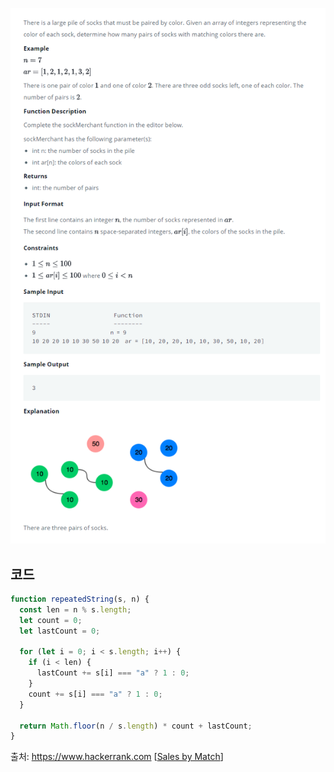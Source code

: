 ![Problem Image](https://raw.githubusercontent.com/hitari/scratch-paper/main/Algorithm-study/Hackerrank/interview-preparation-kit/Warm-up-challenges/Sales-by-match/Problem.png "문제지")

## 코드

```javascript
function repeatedString(s, n) {
  const len = n % s.length;
  let count = 0;
  let lastCount = 0;

  for (let i = 0; i < s.length; i++) {
    if (i < len) {
      lastCount += s[i] === "a" ? 1 : 0;
    }
    count += s[i] === "a" ? 1 : 0;
  }

  return Math.floor(n / s.length) * count + lastCount;
}
```

출처: https://www.hackerrank.com \[[Sales by Match](https://www.hackerrank.com/challenges/sock-merchant/problem?h_l=interview&playlist_slugs%5B%5D=interview-preparation-kit&playlist_slugs%5B%5D=warmup)\]

